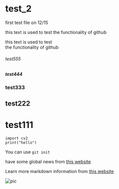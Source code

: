 # test_2
first test file on 12/15

this text is used to test 
the functionality of github

this text is used to test <br/>
the functionality of github

###### test555
##### test444
### test333
## test222
# test111
```
import cv2
print("hello")
```
You can use ``git init``

have some global news from [this website](https://edition.cnn.com/)


Learn more markdown information from [this website](https://markdown.tw/)

![pic](https://lthub.ubc.ca/files/2021/06/GitHub-Logo.png)
